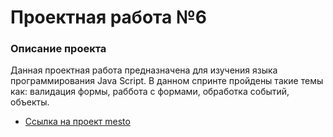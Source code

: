 # Проектная работа №6

### Описание проекта
Данная проектная работа предназначена для изучения языка программирования Java Script. В данном спринте пройдены такие темы как: валидация формы, раббота с формами, обработка событий, объекты.



* [Ссылка на проект mesto](https://san1dy.github.io/mesto/)
